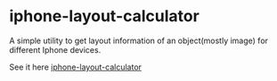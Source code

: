 # iphone-layout-calculator
A simple utility to get layout information of an object(mostly image) for different Iphone devices.

See it here [iphone-layout-calculator](http://jamshadahmad.github.io/iphone-layout-calculator)
